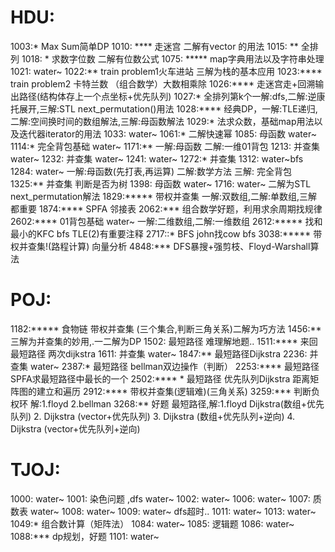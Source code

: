 # HDU:
1003:*		Max Sum简单DP
1010: ****	走迷宫	二解有vector<string> 的用法
1015: **		全排列	
1018: *		求数字位数	二解有位数公式
1075: *****	map字典用法以及字符串处理
1021:		water~
1022:**		train problem1火车进站	三解为栈的基本应用
1023:****		train problem2 卡特兰数 （组合数学）大数相乘除
1026:****		走迷宫走+回溯输出路径(结构体存上一个点坐标+优先队列)
1027:*		全排列第k个一解:dfs,二解:逆康托展开,三解:STL next_permutation()用法
1028:****		经典DP，一解:TLE递归,二解:空间换时间的数组解法,三解:母函数解法
1029:*		<map>法求众数，基础map用法以及迭代器iterator的用法
1033:		water~
1061:*		二解快速幂
1085:		母函数 water~
1114:*		完全背包基础 water~
1171:**		一解:母函数 二解:一维01背包
1213:		并查集 water~
1232:		并查集 water~
1241:		water~
1272:*		并查集	1312:		water~bfs
1284:		water~ 一解:母函数(先打表,再运算) 二解:数学方法 三解: 完全背包
1325:**		并查集	判断是否为树
1398:		母函数 water~
1716:		water~ 二解为STL next_permutation解法
1829:*****	带权并查集 一解:双数组,二解:单数组,三解都重要
1874:****		SPFA 邻接表
2062:***		组合数学好题，利用求余周期找规律
2602:****		01背包基础 water~	一解:二维数组,二解:一维数组
2612:*****	找和最小的KFC bfs TLE(2)有重要注释
2717::*		BFS john找cow bfs
3038:*****	带权并查集!(路程计算) 向量分析
4848:***		DFS暴搜+强剪枝、Floyd-Warshall算法

# POJ:
1182:*****	食物链 带权并查集 (三个集合,判断三角关系)二解为巧方法
1456:**		三解为并查集的妙用,.一二解为DP
1502:		最短路径 难理解地题..
1511:****		来回最短路径 两次dijkstra
1611:		并查集 water~
1847:**		最短路径Dijkstra
2236:		并查集 water~
2387:*		最短路径 bellman双边操作（判断）
2253:****		最短路径 SPFA求最短路径中最长的一个
2502:****	*	最短路径 优先队列Dijkstra 距离矩阵图的建立和遍历
2912:****		带权并查集(逻辑难)(三角关系)
3259:***		判断负权环 解:1.floyd  2.bellman
3268:**	好题 最短路径,解:1.floyd Dijkstra(数组+优先队列) 2. Dijkstra (vector+优先队列) 3. Dijkstra (数组+优先队列+逆向) 4. Dijkstra (vector+优先队列+逆向)

# TJOJ:
1000:		water~
1001:		染色问题 ,dfs water~
1002:		water~
1006:		water~
1007:		质数表 water~
1008:		water~
1009:		water~ dfs超时..
1011:		water~
1013:		water~
1049:*		组合数计算（矩阵法）
1084:		water~
1085:		逻辑题
1086:		water~
1088:***		dp规划，好题
1101:		water~
